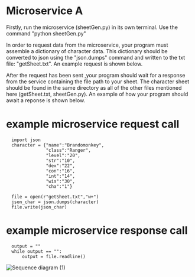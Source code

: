 # Microservice A

Firstly, run the microservice (sheetGen.py) in its own terminal. Use the command "python sheetGen.py"

In order to request data from the microservice, your program must assemble a dictionary of character data.
This dictionary should be converted to json using the "json.dumps" command and written to the txt file: "getSheet.txt".
An example request is shown below.

After the request has been sent ,your program should wait for a response from the service containing the file path to your sheet.
The character sheet should be found in the same directory as all of the other files mentioned here (getSheet.txt, sheetGen.py).
An example of how your program should await a reponse is shown below.

# example microservice request call
```
  import json
  character = {"name":"Brandomonkey",
               "class":"Ranger",
               "level":"20",
               "str":"10",
               "dex":"22",
               "con":"16",
               "int":"14",
               "wis":"30",
               "cha":"1"}
  
  file = open(r"getSheet.txt","w+")
  json_char = json.dumps(character) 
  file.write(json_char)
```
# example microservice response call
```
  output = ""
  while output == "":
      output = file.readline()
```
![Sequence diagram (1)](https://github.com/BrandonNguyenOSU/microservices/assets/135754216/66281efa-d9c1-46c5-96e8-90409bc1ed84)
